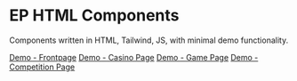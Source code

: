 # EP HTML Components

Components written in HTML, Tailwind, JS, with minimal demo functionality.

[Demo - Frontpage](https://orindholt.github.io/EP-HTML-Components/index.html)
[Demo - Casino Page](https://orindholt.github.io/EP-HTML-Components/casino.html)
[Demo - Game Page](https://orindholt.github.io/EP-HTML-Components/game.html)
[Demo - Competition Page](https://orindholt.github.io/EP-HTML-Components/competition.html)
